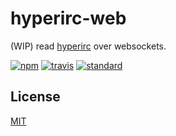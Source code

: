 # hyperirc-web

(WIP) read [hyperirc](https://github.com/mafintosh/hyperirc) over websockets.

[![npm][npm-image]][npm-url]
[![travis][travis-image]][travis-url]
[![standard][standard-image]][standard-url]

## License

[MIT](LICENSE.md)

[npm-image]: https://img.shields.io/npm/v/hyperirc-dash.svg?style=flat-square
[npm-url]: https://www.npmjs.com/package/hyperirc-dash
[travis-image]: https://img.shields.io/travis/joehand/hyperirc-dash.svg?style=flat-square
[travis-url]: https://travis-ci.org/joehand/hyperirc-dash
[standard-image]: https://img.shields.io/badge/code%20style-standard-brightgreen.svg?style=flat-square
[standard-url]: http://npm.im/standard
